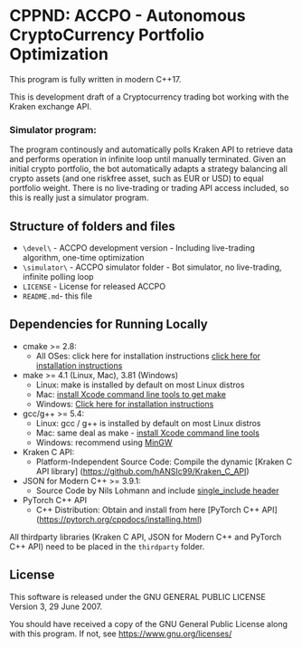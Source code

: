 # CPPND: ACCPO - Autonomous CryptoCurrency Portfolio Optimization

This program is fully written in modern C++17.

This is development draft of a Cryptocurrency trading bot working with the Kraken exchange API.

### Simulator program:
The program continously and automatically polls Kraken API to retrieve data and performs operation in infinite loop until manually terminated.
Given an initial crypto portfolio, the bot automatically adapts a strategy balancing all crypto assets (and one riskfree asset, such as EUR or USD) to equal portfolio weight.
There is no live-trading or trading API access included, so this is really just a simulator program.

## Structure of folders and files

* `\devel\` - ACCPO development version - Including live-trading algorithm, one-time optimization
* `\simulator\` - ACCPO simulator folder - Bot simulator, no live-trading, infinite polling loop
* `LICENSE` - License for released ACCPO
* `README.md`- this file

## Dependencies for Running Locally

* cmake >= 2.8:
    * All OSes: click here for installation instructions [click here for installation instructions](https://cmake.org/install/)
* make >= 4.1 (Linux, Mac), 3.81 (Windows)
    * Linux: make is installed by default on most Linux distros
    * Mac: [install Xcode command line tools to get make](https://developer.apple.com/xcode/features/)
    * Windows: [Click here for installation instructions](http://gnuwin32.sourceforge.net/packages/make.htm)
* gcc/g++ >= 5.4:
    * Linux: gcc / g++ is installed by default on most Linux distros
    * Mac: same deal as make - [install Xcode command line tools](https://developer.apple.com/xcode/features/)
    * Windows: recommend using [MinGW](http://www.mingw.org/)
* Kraken C API:
    * Platform-Independent Source Code: Compile the dynamic [Kraken C API library] (https://github.com/hANSIc99/Kraken_C_API)
* JSON for Modern C++ >= 3.9.1:
    * Source Code by Nils Lohmann and include [single_include header](https://github.com/nlohmann/json)
* PyTorch C++ API 
    * C++ Distribution: Obtain and install from here [PyTorch C++ API] (https://pytorch.org/cppdocs/installing.html)

All thirdparty libraries (Kraken C API, JSON for Modern C++ and PyTorch C++ API) need to be placed in the `thirdparty` folder.

## License

This software is released under the GNU GENERAL PUBLIC LICENSE Version 3, 29 June 2007.

You should have received a copy of the GNU General Public License along with this program.
If not, see <https://www.gnu.org/licenses/>
